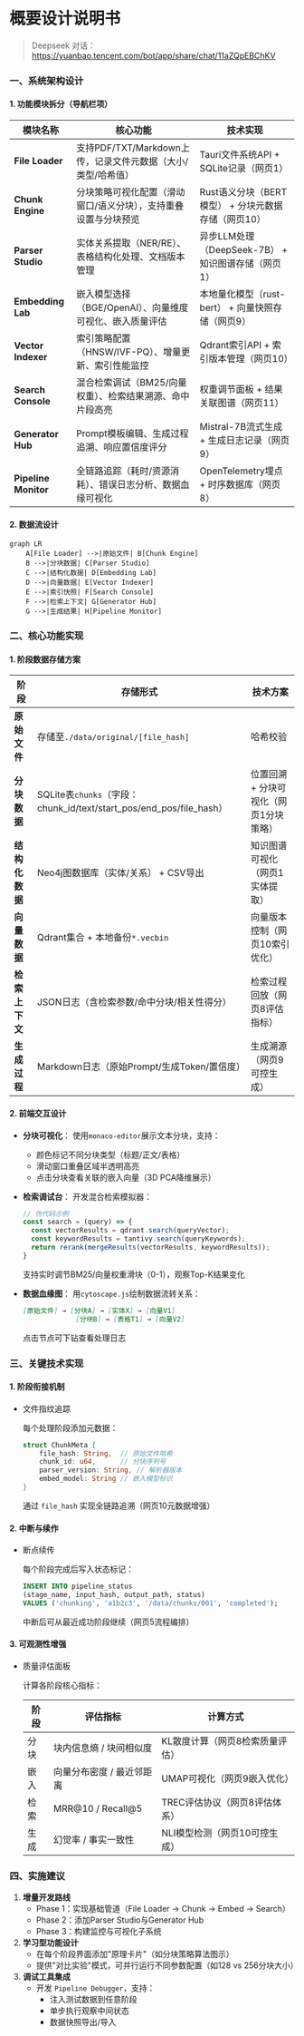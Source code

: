 # 概要设计说明书

> Deepseek 对话：https://yuanbao.tencent.com/bot/app/share/chat/11aZQpEBChKV



### 一、系统架构设计

#### 1. 功能模块拆分（导航栏项）

| 模块名称             | 核心功能                                                     | 技术实现                                            |
| -------------------- | ------------------------------------------------------------ | --------------------------------------------------- |
| **File Loader**      | 支持PDF/TXT/Markdown上传，记录文件元数据（大小/类型/哈希值） | Tauri文件系统API + SQLite记录（网页1）              |
| **Chunk Engine**     | 分块策略可视化配置（滑动窗口/语义分块），支持重叠设置与分块预览 | Rust语义分块（BERT模型） + 分块元数据存储（网页10） |
| **Parser Studio**    | 实体关系提取（NER/RE）、表格结构化处理、文档版本管理         | 异步LLM处理（DeepSeek-7B） + 知识图谱存储（网页1）  |
| **Embedding Lab**    | 嵌入模型选择（BGE/OpenAI）、向量维度可视化、嵌入质量评估     | 本地量化模型（rust-bert） + 向量快照存储（网页9）   |
| **Vector Indexer**   | 索引策略配置（HNSW/IVF-PQ）、增量更新、索引性能监控          | Qdrant索引API + 索引版本管理（网页10）              |
| **Search Console**   | 混合检索调试（BM25/向量权重）、检索结果溯源、命中片段高亮    | 权重调节面板 + 结果关联图谱（网页11）               |
| **Generator Hub**    | Prompt模板编辑、生成过程追溯、响应置信度评分                 | Mistral-7B流式生成 + 生成日志记录（网页9）          |
| **Pipeline Monitor** | 全链路追踪（耗时/资源消耗）、错误日志分析、数据血缘可视化    | OpenTelemetry埋点 + 时序数据库（网页8）             |

#### 2. 数据流设计

```mermaid
graph LR
    A[File Loader] -->|原始文件| B[Chunk Engine]
    B -->|分块数据| C[Parser Studio]
    C -->|结构化数据| D[Embedding Lab]
    D -->|向量数据| E[Vector Indexer]
    E -->|索引快照| F[Search Console]
    F -->|检索上下文| G[Generator Hub]
    G -->|生成结果| H[Pipeline Monitor]
```

### 二、核心功能实现

#### 1. 阶段数据存储方案

| 阶段           | 存储形式                                                     | 技术方案                               |
| -------------- | ------------------------------------------------------------ | -------------------------------------- |
| **原始文件**   | 存储至`./data/original/[file_hash]`                          | 哈希校验                               |
| **分块数据**   | SQLite表`chunks`（字段：chunk_id/text/start_pos/end_pos/file_hash） | 位置回溯 + 分块可视化（网页1分块策略） |
| **结构化数据** | Neo4j图数据库（实体/关系） + CSV导出                         | 知识图谱可视化（网页1实体提取）        |
| **向量数据**   | Qdrant集合 + 本地备份`*.vecbin`                              | 向量版本控制（网页10索引优化）         |
| **检索上下文** | JSON日志（含检索参数/命中分块/相关性得分）                   | 检索过程回放（网页8评估指标）          |
| **生成过程**   | Markdown日志（原始Prompt/生成Token/置信度）                  | 生成溯源（网页9可控生成）              |

#### 2. 前端交互设计

- **分块可视化**：
  使用`monaco-editor`展示文本分块，支持：

  - 颜色标记不同分块类型（标题/正文/表格）
  - 滑动窗口重叠区域半透明高亮
  - 点击分块查看关联的嵌入向量（3D PCA降维展示）

- **检索调试台**：
  开发混合检索模拟器：

  ```javascript
  // 伪代码示例
  const search = (query) => {
    const vectorResults = qdrant.search(queryVector);
    const keywordResults = tantivy.search(queryKeywords);
    return rerank(mergeResults(vectorResults, keywordResults));
  }
  ```

  支持实时调节BM25/向量权重滑块（0-1），观察Top-K结果变化

- **数据血缘图**：
  用`cytoscape.js`绘制数据流转关系：

  ```markdown
  [原始文件] → [分块A] → [实体X] → [向量V1]
               [分块B] → [表格T1] → [向量V2]
  ```

  点击节点可下钻查看处理日志

### 三、关键技术实现

#### 1. 阶段衔接机制

- 文件指纹追踪

  每个处理阶段添加元数据：

  ```rust
  struct ChunkMeta {
      file_hash: String,  // 原始文件哈希
      chunk_id: u64,      // 分块序列号
      parser_version: String, // 解析器版本
      embed_model: String // 嵌入模型标识
  }
  ```

  通过 `file_hash` 实现全链路追溯（网页10元数据增强）

#### 2. 中断与续作

- 断点续传

  每个阶段完成后写入状态标记：

  ```sql
  INSERT INTO pipeline_status
  (stage_name, input_hash, output_path, status)
  VALUES ('chunking', 'a1b2c3', '/data/chunks/001', 'completed');
  ```

  中断后可从最近成功阶段继续（网页5流程编排）

#### 3. 可观测性增强

- 质量评估面板

  计算各阶段核心指标：

  | 阶段 | 评估指标                  | 计算方式                        |
  | ---- | ------------------------- | ------------------------------- |
  | 分块 | 块内信息熵 / 块间相似度   | KL散度计算（网页8检索质量评估） |
  | 嵌入 | 向量分布密度 / 最近邻距离 | UMAP可视化（网页9嵌入优化）     |
  | 检索 | MRR@10 / Recall@5         | TREC评估协议（网页8评估体系）   |
  | 生成 | 幻觉率 / 事实一致性       | NLI模型检测（网页10可控生成）   |

### 四、实施建议

1. **增量开发路线**
   - Phase 1：实现基础管道（File Loader → Chunk → Embed → Search）
   - Phase 2：添加Parser Studio与Generator Hub
   - Phase 3：构建监控与可视化子系统
2. **学习型功能设计**
   - 在每个阶段界面添加"原理卡片"（如分块策略算法图示）
   - 提供"对比实验"模式，可并行运行不同参数配置（如128 vs 256分块大小）
3. **调试工具集成**
   - 开发 `Pipeline Debugger`，支持：
     - 注入测试数据到任意阶段
     - 单步执行观察中间状态
     - 数据快照导出/导入